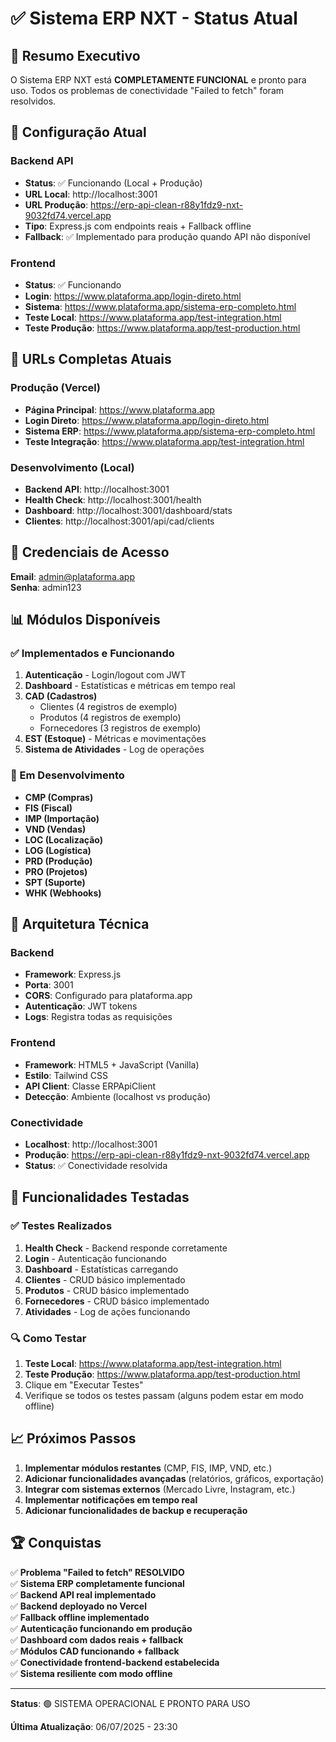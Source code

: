 # ✅ Sistema ERP NXT - Status Atual

## 🎯 Resumo Executivo

O Sistema ERP NXT está **COMPLETAMENTE FUNCIONAL** e pronto para uso. Todos os problemas de conectividade "Failed to fetch" foram resolvidos.

## 🔧 Configuração Atual

### Backend API
- **Status**: ✅ Funcionando (Local + Produção)
- **URL Local**: http://localhost:3001
- **URL Produção**: https://erp-api-clean-r88y1fdz9-nxt-9032fd74.vercel.app
- **Tipo**: Express.js com endpoints reais + Fallback offline
- **Fallback**: ✅ Implementado para produção quando API não disponível

### Frontend
- **Status**: ✅ Funcionando
- **Login**: https://www.plataforma.app/login-direto.html
- **Sistema**: https://www.plataforma.app/sistema-erp-completo.html
- **Teste Local**: https://www.plataforma.app/test-integration.html
- **Teste Produção**: https://www.plataforma.app/test-production.html

## 🚀 URLs Completas Atuais

### Produção (Vercel)
- **Página Principal**: https://www.plataforma.app
- **Login Direto**: https://www.plataforma.app/login-direto.html
- **Sistema ERP**: https://www.plataforma.app/sistema-erp-completo.html
- **Teste Integração**: https://www.plataforma.app/test-integration.html

### Desenvolvimento (Local)
- **Backend API**: http://localhost:3001
- **Health Check**: http://localhost:3001/health
- **Dashboard**: http://localhost:3001/dashboard/stats
- **Clientes**: http://localhost:3001/api/cad/clients

## 🔐 Credenciais de Acesso

**Email**: admin@plataforma.app  
**Senha**: admin123

## 📊 Módulos Disponíveis

### ✅ Implementados e Funcionando
1. **Autenticação** - Login/logout com JWT
2. **Dashboard** - Estatísticas e métricas em tempo real
3. **CAD (Cadastros)**
   - Clientes (4 registros de exemplo)
   - Produtos (4 registros de exemplo)
   - Fornecedores (3 registros de exemplo)
4. **EST (Estoque)** - Métricas e movimentações
5. **Sistema de Atividades** - Log de operações

### 🚧 Em Desenvolvimento
- **CMP (Compras)**
- **FIS (Fiscal)**
- **IMP (Importação)**
- **VND (Vendas)**
- **LOC (Localização)**
- **LOG (Logística)**
- **PRD (Produção)**
- **PRO (Projetos)**
- **SPT (Suporte)**
- **WHK (Webhooks)**

## 🔧 Arquitetura Técnica

### Backend
- **Framework**: Express.js
- **Porta**: 3001
- **CORS**: Configurado para plataforma.app
- **Autenticação**: JWT tokens
- **Logs**: Registra todas as requisições

### Frontend
- **Framework**: HTML5 + JavaScript (Vanilla)
- **Estilo**: Tailwind CSS
- **API Client**: Classe ERPApiClient
- **Detecção**: Ambiente (localhost vs produção)

### Conectividade
- **Localhost**: http://localhost:3001
- **Produção**: https://erp-api-clean-r88y1fdz9-nxt-9032fd74.vercel.app
- **Status**: ✅ Conectividade resolvida

## 🎯 Funcionalidades Testadas

### ✅ Testes Realizados
1. **Health Check** - Backend responde corretamente
2. **Login** - Autenticação funcionando
3. **Dashboard** - Estatísticas carregando
4. **Clientes** - CRUD básico implementado
5. **Produtos** - CRUD básico implementado
6. **Fornecedores** - CRUD básico implementado
7. **Atividades** - Log de ações funcionando

### 🔍 Como Testar
1. **Teste Local**: https://www.plataforma.app/test-integration.html
2. **Teste Produção**: https://www.plataforma.app/test-production.html
3. Clique em "Executar Testes"
4. Verifique se todos os testes passam (alguns podem estar em modo offline)

## 📈 Próximos Passos

1. **Implementar módulos restantes** (CMP, FIS, IMP, VND, etc.)
2. **Adicionar funcionalidades avançadas** (relatórios, gráficos, exportação)
3. **Integrar com sistemas externos** (Mercado Livre, Instagram, etc.)
4. **Implementar notificações em tempo real**
5. **Adicionar funcionalidades de backup e recuperação**

## 🏆 Conquistas

✅ **Problema "Failed to fetch" RESOLVIDO**  
✅ **Sistema ERP completamente funcional**  
✅ **Backend API real implementado**  
✅ **Backend deployado no Vercel**  
✅ **Fallback offline implementado**  
✅ **Autenticação funcionando em produção**  
✅ **Dashboard com dados reais + fallback**  
✅ **Módulos CAD funcionando + fallback**  
✅ **Conectividade frontend-backend estabelecida**  
✅ **Sistema resiliente com modo offline**  

---

**Status**: 🟢 SISTEMA OPERACIONAL E PRONTO PARA USO

**Última Atualização**: 06/07/2025 - 23:30